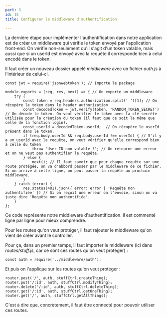 ```yaml
---
part: 3
id: 15
title: Configurer le middleware d'authentification

---
```

La dernière étape pour implémenter l'authentification dans notre application est de créer un middleware qui vérifie le token envoyé par l'application front-end. On vérifie non-seulement qu'il s'agit d'un token valable, mais aussi que si un userId est envoyé avec la requête il corresponde bien à celui encodé dans le token.

Il faut créer un nouveau dossier appelé _middleware_ avec un fichier _auth.js_ à l'intérieur de celui-ci.

    const jwt = require('jsonwebtoken'); // Importe le package 
    
    module.exports = (req, res, next) => { // On exporte un middleware
        try {
            const token = req.headers.authorization.split(' ')[1]; // On récupère le token dans le header authorization
            const decodedToken = jwt.verify(token, 'RANDOM_TOKEN_SECRET')  // On décode le token. On veut vérifier le token avec la clé secrète utilisée pour la création du token (il faut que ce soit la même que celle de la fonction login).
            const userId = decodedToken.userId;  // On récupère le userId présent dans le token.
            if (req.body.userId && req.body.userId !== userId) { // S'il y a un userId avec la requête, on veut vérifier qu'elle correspond bien à celle du token
                throw 'User ID non valable !'; // On retourne une erreur et on ne veut pas authentifier la requête.
            } else {
                next(); // Il faut savoir que pour chaque requête sur une route protégée, on va d'abbord passer par le middleware de ce fichier. Si on arrive à cette ligne, on peut passer la requête au prochain middleware.
            }
        } catch (error) {
            res.status(401).json({ error: error | 'Requête non authentifiée' }) // Si on reçoit une erreur on l'envoie, sinon on va juste dire 'Requête non authentifiée'.
        }
    };

Ce code représente notre middleware d'authentification. Il est commenté ligne par ligne pour mieux comprendre.

Pour les routes qu'on veut protéger, il faut rajouter le middleware qu'on vient de créer avant le controller.

Pour ça, dans un premier temps, il faut importer le middleware (ici dans _routes/stuff.js_, car ce sont ces routes qu'on veut protéger) :

    const auth = require('../middleware/auth');

Et puis on l'applique sur les routes qu'on veut protéger :

    router.post('/', auth, stuffCtrl.createThing);
    router.put('/:id', auth, stuffCtrl.modifyThing);
    router.delete('/:id', auth, stuffCtrl.deleteThing);
    router.get('/:id', auth, stuffCtrl.getOneThing);
    router.get('/', auth, stuffCtrl.getAllThings);

C'est à dire que, concrètement, il faut être connecté pour pouvoir utiliser ces routes.